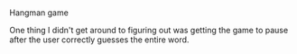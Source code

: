 # 

Hangman game 

One thing I didn't get around to figuring out was getting the game to pause after the user correctly guesses the entire word. 
